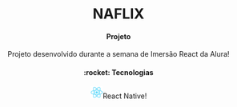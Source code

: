 <h1 align="center">
 NAFLIX
</h1>

<h4 align="center">Projeto</h4>
<p align="center">Projeto desenvolvido durante a semana de Imersão React da Alura!<p>

<h4 align="center"> :rocket: Tecnologias</h4>
<p align="center">
    <img src='./public/logo512.png' width='5%'>React Native!
<p>
